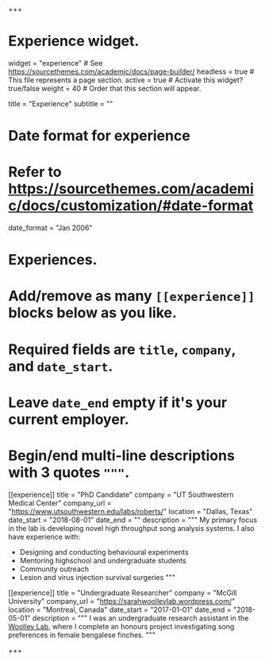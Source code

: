 +++
# Experience widget.
widget = "experience"  # See https://sourcethemes.com/academic/docs/page-builder/
headless = true  # This file represents a page section.
active = true  # Activate this widget? true/false
weight = 40  # Order that this section will appear.

title = "Experience"
subtitle = ""

# Date format for experience
#   Refer to https://sourcethemes.com/academic/docs/customization/#date-format
date_format = "Jan 2006"

# Experiences.
#   Add/remove as many `[[experience]]` blocks below as you like.
#   Required fields are `title`, `company`, and `date_start`.
#   Leave `date_end` empty if it's your current employer.
#   Begin/end multi-line descriptions with 3 quotes `"""`.
[[experience]]
  title = "PhD Candidate"
  company = "UT Southwestern Medical Center"
  company_url = "https://www.utsouthwestern.edu/labs/roberts/"
  location = "Dallas, Texas"
  date_start = "2018-08-01"
  date_end = ""
  description = """
  My primary focus in the lab is developing novel high throughput song analysis systems. I also have experience with: 
  * Designing and conducting behavioural experiments
  * Mentoring highschool and undergraduate students
  * Community outreach
  * Lesion and virus injection survival surgeries
  """

[[experience]]
  title = "Undergraduate Researcher"
  company = "McGill University"
  company_url = "https://sarahwoolleylab.wordpress.com/"
  location = "Montreal, Canada"
  date_start = "2017-01-01"
  date_end = "2018-05-01"
  description = """
  I was an undergraduate research assistant in the [Woolley Lab](https://sarahwoolleylab.wordpress.com/), where I complete an honours project investigating song preferences in female bengalese finches.
  """

+++
